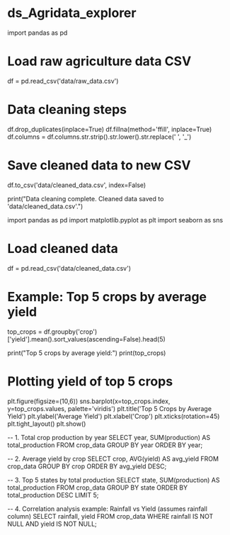 # ds_Agridata_explorer

import pandas as pd

# Load raw agriculture data CSV
df = pd.read_csv('data/raw_data.csv')

# Data cleaning steps
df.drop_duplicates(inplace=True)
df.fillna(method='ffill', inplace=True)
df.columns = df.columns.str.strip().str.lower().str.replace(' ', '_')

# Save cleaned data to new CSV
df.to_csv('data/cleaned_data.csv', index=False)

print("Data cleaning complete. Cleaned data saved to 'data/cleaned_data.csv'.")


import pandas as pd
import matplotlib.pyplot as plt
import seaborn as sns

# Load cleaned data
df = pd.read_csv('data/cleaned_data.csv')

# Example: Top 5 crops by average yield
top_crops = df.groupby('crop')['yield'].mean().sort_values(ascending=False).head(5)

print("Top 5 crops by average yield:")
print(top_crops)

# Plotting yield of top 5 crops
plt.figure(figsize=(10,6))
sns.barplot(x=top_crops.index, y=top_crops.values, palette='viridis')
plt.title('Top 5 Crops by Average Yield')
plt.ylabel('Average Yield')
plt.xlabel('Crop')
plt.xticks(rotation=45)
plt.tight_layout()
plt.show()


-- 1. Total crop production by year
SELECT year, SUM(production) AS total_production
FROM crop_data
GROUP BY year
ORDER BY year;

-- 2. Average yield by crop
SELECT crop, AVG(yield) AS avg_yield
FROM crop_data
GROUP BY crop
ORDER BY avg_yield DESC;

-- 3. Top 5 states by total production
SELECT state, SUM(production) AS total_production
FROM crop_data
GROUP BY state
ORDER BY total_production DESC
LIMIT 5;

-- 4. Correlation analysis example: Rainfall vs Yield (assumes rainfall column)
SELECT rainfall, yield
FROM crop_data
WHERE rainfall IS NOT NULL AND yield IS NOT NULL;

